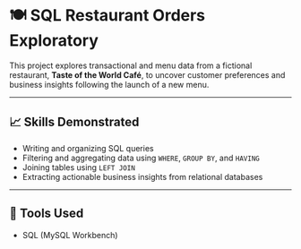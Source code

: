 # 🍽️ SQL Restaurant Orders Exploratory

This project explores transactional and menu data from a fictional restaurant, **Taste of the World Café**, to uncover customer preferences and business insights following the launch of a new menu.

---

## 📈 Skills Demonstrated

- Writing and organizing SQL queries  
- Filtering and aggregating data using `WHERE`, `GROUP BY`, and `HAVING`  
- Joining tables using `LEFT JOIN`  
- Extracting actionable business insights from relational databases  

---

## 🧰 Tools Used

- SQL (MySQL Workbench)
